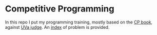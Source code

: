 
# Competitive Programming

In this repo I put my programming training, mostly based on the [CP book][cpbook], against 
[UVa judge][UVa:judge]. An [index][index] of problem is provided.


[cpbook]:http://cpbook.net/#CP3details
[UVa:judge]:https://uva.onlinejudge.org/index.php?option=com_frontpage&Itemid=1
[index]:http://nbviewer.jupyter.org/github/massimo-nocentini/competitive-programming/blob/master/index/index.ipynb

